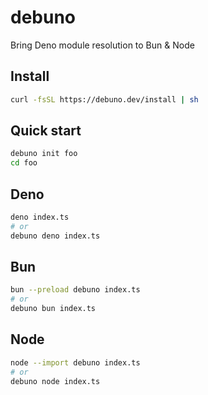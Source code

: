 # debuno
Bring Deno module resolution to Bun & Node

## Install
```sh
curl -fsSL https://debuno.dev/install | sh
```

## Quick start
```sh
debuno init foo
cd foo
```


## Deno

```sh
deno index.ts
# or
debuno deno index.ts
```

## Bun

```sh
bun --preload debuno index.ts
# or
debuno bun index.ts
```

## Node

```sh
node --import debuno index.ts
# or
debuno node index.ts
```
